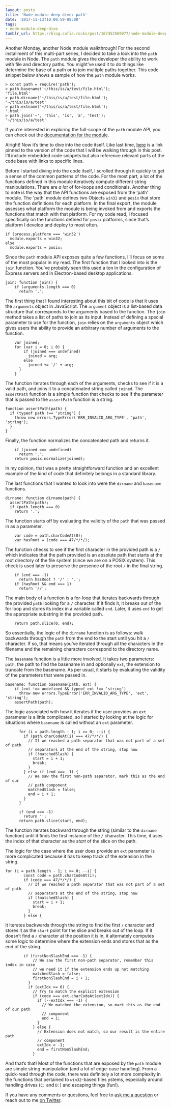 ```yaml
---
layout: posts
title: 'Node module deep-dive: path'
date: '2017-11-13T10:00:59-08:00'
tags:
- node-module-deep-dive
tumblr_url: https://blog.safia.rocks/post/167452569077/node-module-deep-dive-path
---
```

Another Monday, another Node module walkthrough! For the second installment of this multi-part series, I decided to take a look into the `path` module in Node. The `path` module gives the developer the ability to work with file and directory paths. You might’ve used it to do things like determine the base of a path or to join multiple paths together. This code snippet below shows a sample of how the `path` module works.

    > const path = require('path');
    > path.basename('~/this/is/a/test/file.html');
    'file.html'
    > path.dirname('~/this/is/a/test/file.html');
    '~/this/is/a/test'
    > path.extname('~/this/is/a/test/file.html');
    '.html'
    > path.join('~', 'this', 'is', 'a', 'test');
    '~/this/is/a/test'

If you’re interested in exploring the full-scope of the `path` module API, you can check out the [documentation for the module](https://nodejs.org/api/path.html).

Alright! Now it’s time to dive into the code itself. Like last time, [here](https://github.com/nodejs/node/blob/ff21851816f8512a1488265a878140d8aa67683a/lib/path.js) is a link pinned to the version of the code that I will be walking through in this post. I’ll include embedded code snippets but also reference relevant parts of the code base with links to specific lines.

Before I started diving into the code itself, I scrolled through it quickly to get a sense of the common patterns of the code. For the most part, a lot of the functions defined in this module iteratively compute different string manipulations. There are _a lot_ of for-loops and conditionals. Another thing to note is the way that the API functions are exposed from the ‘path’ module. The 'path’ module defines two Objects `win32` and `posix` that store the function definitions for each platform. In the final export, the module assesses what platform the module is being invoked from and exports the functions that match with that platform. For my code read, I focused specifically on the functions defined for `posix` platforms, since that’s platform I develop and deploy to most often.

    if (process.platform === 'win32')
      module.exports = win32;
    else
      module.exports = posix;

Since the `path` module API exposes quite a few functions, I’ll focus on some of the most popular in my read. The first function that I looked into is the `join` function. You’ve probably seen this used a ton in the configuration of Express servers and in Electron-based desktop applications.

    join: function join() {
        if (arguments.length === 0)
          return '.';

The first thing that I found interesting about this bit of code is that it uses the `arguments` object in JavaScript. The `argument` object is a list-based data structure that corresponds to the arguments based to the function. The `join` method takes a list of paths to join as its input. Instead of defining a special parameter to use for the function, `join` relies on the `arguments` object which gives users the ability to provide an arbitrary number of arguments to the function.

        var joined;
        for (var i = 0; i 0) {
            if (joined === undefined)
              joined = arg;
            else
              joined += '/' + arg;
          }
        }

The function iterates through each of the arguments, checks to see if it is a valid path, and joins it to a concatenated string called `joined`. The `assertPath` function is a simple function that checks to see if the parameter that is passed to the `assertPath` function is a string.

    function assertPath(path) {
      if (typeof path !== 'string') {
        throw new errors.TypeError('ERR_INVALID_ARG_TYPE', 'path', 'string');
      }
    }

Finally, the function normalizes the concatenated path and returns it.

        if (joined === undefined)
          return '.';
        return posix.normalize(joined);

In my opinion, that was a pretty straightforward function and an excellent example of the kind of code that definitely belongs in a standard library.

The last functions that I wanted to look into were the `dirname` and `basename` functions.

    dirname: function dirname(path) {
      assertPath(path);
      if (path.length === 0)
        return '.';

The function starts off by evaluating the validity of the `path` that was passed in as a parameter.

        var code = path.charCodeAt(0);
        var hasRoot = (code === 47/*/*/);

The function checks to see if the first character in the provided path is a `/` which indicates that the path provided is an absolute path that starts at the root directory of the file system (since we are on a POSIX system). This check is used later to preserve the presence of the root `/` in the final string.

        if (end === -1)
          return hasRoot ? '/' : '.';
        if (hasRoot && end === 1)
          return '//';

The main body of a function is a for-loop that iterates backwards through the provided `path` looking for a `/` character. If it finds it, it breaks out of the for loop and stores its index in a variable called `end`. Later, it uses `end` to get the appropriate substring in the provided path.

        return path.slice(0, end);

So essentially, the logic of the `dirname` function is as follows: walk backwards through the `path` from the end to the start until you hit a `/` character. If so, that means you’ve iterated through all the characters in the filename and the remaining characters correspond to the directory name.

The `basename` function is a little more involved. It takes two parameters: `path`, the path to find the basename in and optionally `ext`, the extension to truncate from the basename. As per usual, it starts by evaluating the validity of the parameters that were passed in.

    basename: function basename(path, ext) {
        if (ext !== undefined && typeof ext !== 'string')
          throw new errors.TypeError('ERR_INVALID_ARG_TYPE', 'ext', 'string');
        assertPath(path);

The logic associated with how it iterates if the user provides an `ext` parameter is a little complicated, so I started by looking at the logic for situations where `basename` is called without an `ext` parameter.

          for (i = path.length - 1; i >= 0; --i) {
            if (path.charCodeAt(i) === 47/*/*/) {
              // If we reached a path separator that was not part of a set of path
              // separators at the end of the string, stop now
              if (!matchedSlash) {
                start = i + 1;
                break;
              }
            } else if (end === -1) {
              // We saw the first non-path separator, mark this as the end of our
              // path component
              matchedSlash = false;
              end = i + 1;
            }
          }
    
          if (end === -1)
            return '';
          return path.slice(start, end);

The function iterates backward through the string (similar to the `dirname` function) until it finds the first instance of the `/` character. This time, it uses the index of that character as the _start_ of the slice on the path.

The logic for the case where the user does provide an `ext` parameter is more complicated because it has to keep track of the extension in the string.

    for (i = path.length - 1; i >= 0; --i) {
            const code = path.charCodeAt(i);
            if (code === 47/*/*/) {
              // If we reached a path separator that was not part of a set of path
              // separators at the end of the string, stop now
              if (!matchedSlash) {
                start = i + 1;
                break;
              }
            } else {

It iterates backwards through the string to find the first `/` character and stores it as the `start` point for the slice and breaks out of the loop. If it doesn’t find a `/` character at the position it is in, it alternately computes some logic to determine where the extension ends and stores that as the end of the string.

            if (firstNonSlashEnd === -1) {
                // We saw the first non-path separator, remember this index in case
                // we need it if the extension ends up not matching
                matchedSlash = false;
                firstNonSlashEnd = i + 1;
              }
              if (extIdx >= 0) {
                // Try to match the explicit extension
                if (code === ext.charCodeAt(extIdx)) {
                  if (--extIdx === -1) {
                    // We matched the extension, so mark this as the end of our path
                    // component
                    end = i;
                  }
                } else {
                  // Extension does not match, so our result is the entire path
                  // component
                  extIdx = -1;
                  end = firstNonSlashEnd;
                }

And that’s that! Most of the functions that are exposed by the `path` module are simple string manipulation (and a lot of edge-case handling). From a quick-read through the code, there was definitely a lot more complexity in the functions that pertained to `win32`-based files ystems, especially around handling drives (`C:` and `D:`) and escaping things (fun!).

If you have any comments or questions, feel free to [ask me a question](https://blog.safia.rocks/ask) or reach out to me [on Twitter](https://twitter.com/captainsafia).

